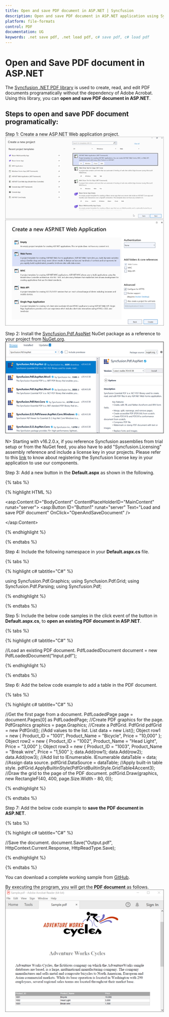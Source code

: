 ```yaml
---
title: Open and save PDF document in ASP.NET | Syncfusion
description: Open and save PDF document in ASP.NET application using Syncfusion .NET PDF library without the dependency of Adobe Acrobat. 
platform: file-formats
control: PDF
documentation: UG
keywords: .net save pdf, .net load pdf, c# save pdf, c# load pdf
---
```


# Open and Save PDF document in ASP.NET

The [Syncfusion .NET PDF library](https://www.syncfusion.com/document-processing/pdf-framework/net) is used to create, read, and edit PDF documents programatically without the dependency of Adobe Acrobat. Using this library, you can **open and save PDF document in ASP.NET**.

## Steps to open and save PDF document programatically: 

Step 1: Create a new ASP.NET Web application project.
![Create ASP.NET Web application in Visual Studio](Images/create_asp_net.png)
![Create ASP.NET Web application in Visual Studio - step2](Images/create_asp_net2.png)

Step 2: Install the [Syncfusion.Pdf.AspNet](https://www.nuget.org/packages/Syncfusion.Pdf.AspNet/) NuGet package as a reference to your project from [NuGet.org](https://www.nuget.org/).
![NuGet package reference](Images/asp_net_NuGet.png)

N> Starting with v16.2.0.x, if you reference Syncfusion assemblies from trial setup or from the NuGet feed, you also have to add "Syncfusion.Licensing" assembly reference and include a license key in your projects. Please refer to this [link](https://help.syncfusion.com/common/essential-studio/licensing/overview) to know about registering the Syncfusion license key in your application to use our components.

Step 3: Add a new button in the **Default.aspx** as shown in the following.

{% tabs %}

{% highlight HTML %}

<asp:Content ID="BodyContent" ContentPlaceHolderID="MainContent" runat="server">
    <asp:Button ID="Button1" runat="server" Text="Load and save PDF document" OnClick="OpenAndSaveDocument" />  
    <div>
        <script type ="text/javascript">        
        </script>
    </div>
</asp:Content>

{% endhighlight %}

{% endtabs %}

Step 4: Include the following namespace in your **Default.aspx.cs** file.

{% tabs %}

{% highlight c# tabtitle="C#" %}

using Syncfusion.Pdf.Graphics;
using Syncfusion.Pdf.Grid;
using Syncfusion.Pdf.Parsing;
using Syncfusion.Pdf;

{% endhighlight %}

{% endtabs %}

Step 5: Include the below code samples in the click event of the button in **Default.aspx.cs**, to **open an existing PDF document in ASP.NET**.

{% tabs %}

{% highlight c# tabtitle="C#" %}

//Load an existing PDF document.
PdfLoadedDocument document = new PdfLoadedDocument("Input.pdf");

{% endhighlight %}

{% endtabs %}

Step 6: Add the below code example to add a table in the PDF document.

{% tabs %}

{% highlight c# tabtitle="C#" %}

//Get the first page from a document.
PdfLoadedPage page = document.Pages[0] as PdfLoadedPage;
//Create PDF graphics for the page.
PdfGraphics graphics = page.Graphics;
//Create a PdfGrid.
PdfGrid pdfGrid = new PdfGrid();
//Add values to the list.
List<object> data = new List<object>();
Object row1 = new { Product_ID = "1001", Product_Name = "Bicycle", Price = "10,000" };
Object row2 = new { Product_ID = "1002", Product_Name = "Head Light", Price = "3,000" };
Object row3 = new { Product_ID = "1003", Product_Name = "Break wire", Price = "1,500" };
data.Add(row1);
data.Add(row2);
data.Add(row3);
//Add list to IEnumerable.
IEnumerable<object> dataTable = data;
//Assign data source.
pdfGrid.DataSource = dataTable;
//Apply built-in table style.
pdfGrid.ApplyBuiltinStyle(PdfGridBuiltinStyle.GridTable4Accent3);
//Draw the grid to the page of the PDF document.
pdfGrid.Draw(graphics, new RectangleF(40, 400, page.Size.Width - 80, 0));

{% endhighlight %}

{% endtabs %}

Step 7: Add the below code example to **save the PDF document in ASP.NET**.

{% tabs %}

{% highlight c# tabtitle="C#" %}

//Save the document.
document.Save("Output.pdf", HttpContext.Current.Response, HttpReadType.Save);

{% endhighlight %}

{% endtabs %}

You can download a complete working sample from [GitHub]().

By executing the program, you will get the **PDF document** as follows.
![ASP.Net Web Open and save output PDF document](Images/Open_and_save_output.png)